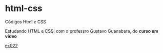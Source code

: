 # html-css
 Códigos Html e CSS

 Estudando HTML e CSS, com o professro Gustavo Guanabara,
do **curso em vídeo**

<a href="exercícios/ex022/fundo01.html">ex022</a>
